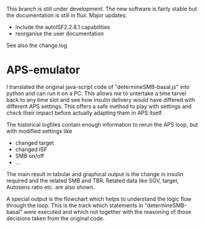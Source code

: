 This branch is still under development. The new software is fairly stable but the documentation is still in flux.
Major updates:
- include the autoISF2.2.8.1 capabilities
- reorganise the user documentation

See also the change.log

# APS-emulator

I translated the original java-script code of "determineSMB-basal.js" into python and can run it on a PC. 
This allows me to untertake a time tarvel back to any time slot and see how insulin delivery 
would have differed with different APS settings. This offers a safe method to play with settings 
and check their impact before actually adapting them in APS itself.

The historical logfiles contain enough information to rerun the APS loop, but with modified settings like
- changed target
- changed ISF
- SMB on/off
- ...

The main result in tabular and graphical output is the change in insulin required and the related SMB and TBR. 
Related data like SGV, target, Autosens ratio etc. are also shown.

A special output is the flowchart which helps to understand the logic flow through the loop. This is the 
track which statements in "determineSMB-basal" were executed and which not together with the reasoning 
of those decisions taken from the original code.
